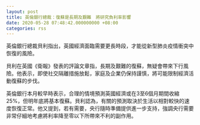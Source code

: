 ```yaml
---
layout: post
title: 英倫銀行總裁：復蘇是長期及艱難　將研究負利率影響
date: 2020-05-28 07:48:42.000000000 +08:00
categories: rss
---
```


英倫銀行總裁貝利指出，英國經濟面臨需要更長時段，才能從新型肺炎疫情衝突中恢復的風險。

貝利在英國《衛報》發表的評論文章指，長期及艱難的復蘇，無疑會帶來下行風險。他表示，即使社交隔離措施放鬆，家庭及企業仍保持謹慎，將可能限制經濟活動復蘇的步伐。

英倫銀行本月較早時表示，合理的情境預測英國經濟或在3至6個月期間收縮25%，但明年底將基本復蘇。貝利認為，有關的預測取決於生活以相對較快的速度恢復正常。他又提到，若有需要，央行隨時準備提供進一步支持，強調央行需要非常仔細地考慮將利率降至零以下所帶來不利的副作用。
